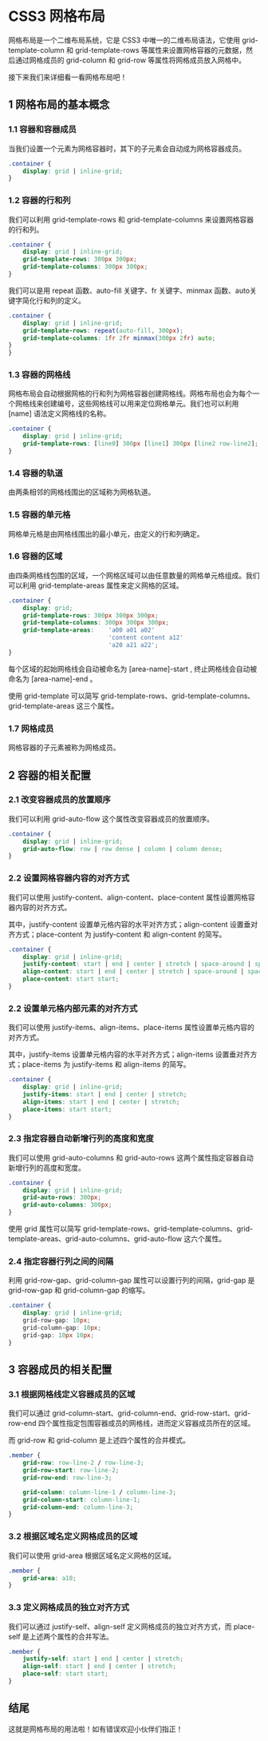 # CSS3 网格布局

网格布局是一个二维布局系统，它是 CSS3 中唯一的二维布局语法，它使用 grid-template-column 和 grid-template-rows 等属性来设置网格容器的元数据，然后通过网格成员的 grid-column 和 grid-row 等属性将网格成员放入网格中。

接下来我们来详细看一看网格布局吧！

## 1 网格布局的基本概念

### 1.1 容器和容器成员

当我们设置一个元素为网格容器时，其下的子元素会自动成为网格容器成员。

```css
.container {
    display: grid | inline-grid;
}
```

### 1.2 容器的行和列

我们可以利用 grid-template-rows 和 grid-template-columns 来设置网格容器的行和列。

```css
.container {
    display: grid | inline-grid;
    grid-template-rows: 300px 300px;
    grid-template-columns: 300px 300px;
}
```

我们可以是用 repeat 函数、auto-fill 关键字、fr 关键字、minmax 函数、auto关键字简化行和列的定义。

```css {
.container {
    display: grid | inline-grid;
    grid-template-rows: repeat(auto-fill, 300px);
    grid-template-columns: 1fr 2fr minmax(300px 2fr) auto;
}
}
```

### 1.3 容器的网格线

网格布局会自动根据网格的行和列为网格容器创建网格线。网格布局也会为每个一个网格线来创建编号，这些网格线可以用来定位网格单元。我们也可以利用 [name] 语法定义网格线的名称。

```css
.container {
    display: grid | inline-grid;
    grid-template-rows: [line0] 300px [line1] 300px [line2 row-line2]; 
}
```

### 1.4 容器的轨道

由两条相邻的网格线围出的区域称为网格轨道。

### 1.5 容器的单元格

网格单元格是由网格线围出的最小单元，由定义的行和列确定。

### 1.6 容器的区域

由四条网格线包围的区域，一个网格区域可以由任意数量的网格单元格组成。我们可以利用 grid-template-areas 属性来定义网格的区域。

```css
.container {
    display: grid;
    grid-template-rows: 300px 300px 300px;
    grid-template-columns: 300px 300px 300px;
    grid-template-areas:    'a00 a01 a02'
                            'content content a12'
                            'a20 a21 a22';
}
```

每个区域的起始网格线会自动被命名为 [area-name]-start , 终止网格线会自动被命名为 [area-name]-end 。

使用 grid-template 可以简写 grid-template-rows、grid-template-columns、grid-template-areas 这三个属性。

### 1.7 网格成员 

网格容器的子元素被称为网格成员。

## 2 容器的相关配置

### 2.1 改变容器成员的放置顺序

我们可以利用 grid-auto-flow 这个属性改变容器成员的放置顺序。

```css
.container {
    display: grid | inline-grid;
    grid-auto-flow: row | row dense | column | column dense;
} 
```

### 2.2 设置网格容器内容的对齐方式

我们可以使用 justify-content、align-content、place-content 属性设置网格容器内容的对齐方式。

其中，justify-content 设置单元格内容的水平对齐方式；align-content 设置垂对齐方式；place-content 为 justify-content 和 align-content 的简写。

```css 
.container {
    display: grid | inline-grid;
    justify-content: start | end | center | stretch | space-around | space-between | space-evenly;
    align-content: start | end | center | stretch | space-around | space-between | space-evenl;
    place-content: start start;
}
```


### 2.2 设置单元格内部元素的对齐方式

我们可以使用 justify-items、align-items、place-items 属性设置单元格内容的对齐方式。

其中，justify-items 设置单元格内容的水平对齐方式；align-items 设置垂对齐方式；place-items 为 justify-items 和 align-items 的简写。

```css 
.container {
    display: grid | inline-grid;
    justify-items: start | end | center | stretch;
    align-items: start | end | center | stretch;
    place-items: start start;
}
```

### 2.3 指定容器自动新增行列的高度和宽度

我们可以使用 grid-auto-columns 和 grid-auto-rows 这两个属性指定容器自动新增行列的高度和宽度。

```css
.container {
    display: grid | inline-grid;
    grid-auto-rows: 300px;
    grid-auto-columns: 300px;
} 
```

使用 grid 属性可以简写 grid-template-rows、grid-template-columns、grid-template-areas、grid-auto-columns、grid-auto-flow 这六个属性。

### 2.4 指定容器行列之间的间隔

利用 grid-row-gap、grid-column-gap 属性可以设置行列的间隔，grid-gap 是 grid-row-gap 和 grid-column-gap 的缩写。

```css
.container {
    display: grid | inline-grid;
    grid-row-gap: 10px;
    grid-column-gap: 10px;
    grid-gap: 10px 10px;
} 
```

## 3 容器成员的相关配置 

### 3.1 根据网格线定义容器成员的区域

我们可以通过 grid-column-start、grid-column-end、grid-row-start、grid-row-end 四个属性指定包围容器成员的网格线，进而定义容器成员所在的区域。

而 grid-row 和 grid-column 是上述四个属性的合并模式。

```css
.member {
    grid-row: row-line-2 / row-line-3;
    grid-row-start: row-line-2;
    grid-row-end: row-line-3;

    grid-column: column-line-1 / column-line-3;
    grid-column-start: column-line-1;
    grid-column-end: column-line-3;
} 
```

### 3.2 根据区域名定义网格成员的区域

我们可以使用 grid-area 根据区域名定义网格的区域。

```css
.member {
    grid-area: a10;
}
```

### 3.3 定义网格成员的独立对齐方式

我们可以通过 justify-self、align-self 定义网格成员的独立对齐方式，而 place-self 是上述两个属性的合并写法。

```css
.member {
    justify-self: start | end | center | stretch;
    align-self: start | end | center | stretch;
    place-self: start start;
} 
```

## 结尾

这就是网格布局的用法啦！如有错误欢迎小伙伴们指正！
